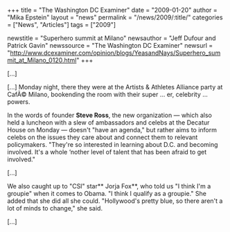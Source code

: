 +++
title = "The Washington DC Examiner"
date = "2009-01-20"
author = "Mika Epstein"
layout = "news"
permalink = "/news/2009/:title/"
categories = ["News", "Articles"]
tags = ["2009"]

newstitle = "Superhero summit at Milano"
newsauthor = "Jeff Dufour and Patrick Gavin"
newssource = "The Washington DC Examiner"
newsurl = "http://www.dcexaminer.com/opinion/blogs/YeasandNays/Superhero_summit_at_Milano_0120.html"
+++

[...] 

[...] Monday night, there they were at the Artists & Athletes Alliance party at CafÃ© Milano, bookending the room with their super ... er, celebrity ... powers.

In the words of founder **Steve Ross**, the new organization &#8212; which also held a luncheon with a slew of ambassadors and celebs at the Decatur House on Monday &#8212; doesn't "have an agenda," but rather aims to inform celebs on the issues they care about and connect them to relevant policymakers. "They're so interested in learning about D.C. and becoming involved. It's a whole &#8216;nother level of talent that has been afraid to get involved."

[...]

We also caught up to "CSI" star** Jorja Fox**, who told us "I think I'm a groupie" when it comes to Obama. "I think I qualify as a groupie." She added that she did all she could. "Hollywood's pretty blue, so there aren't a lot of minds to change," she said.

[...]  

